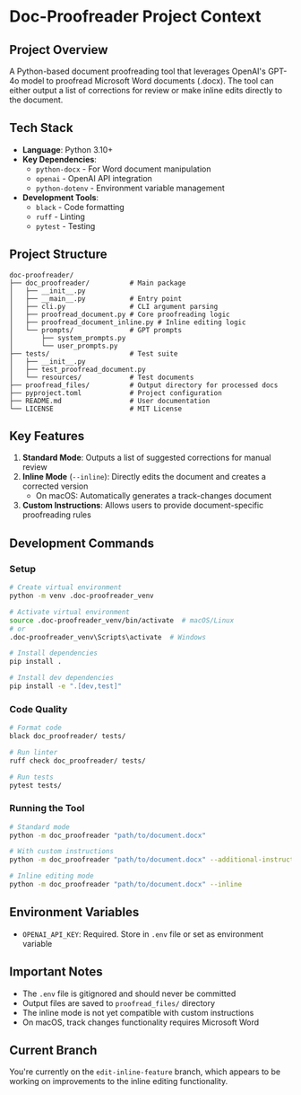 # Doc-Proofreader Project Context

## Project Overview
A Python-based document proofreading tool that leverages OpenAI's GPT-4o model to proofread Microsoft Word documents (.docx). The tool can either output a list of corrections for review or make inline edits directly to the document.

## Tech Stack
- **Language**: Python 3.10+
- **Key Dependencies**:
  - `python-docx` - For Word document manipulation
  - `openai` - OpenAI API integration
  - `python-dotenv` - Environment variable management
- **Development Tools**:
  - `black` - Code formatting
  - `ruff` - Linting
  - `pytest` - Testing

## Project Structure
```
doc-proofreader/
├── doc_proofreader/          # Main package
│   ├── __init__.py
│   ├── __main__.py           # Entry point
│   ├── cli.py                # CLI argument parsing
│   ├── proofread_document.py # Core proofreading logic
│   ├── proofread_document_inline.py # Inline editing logic
│   └── prompts/              # GPT prompts
│       ├── system_prompts.py
│       └── user_prompts.py
├── tests/                    # Test suite
│   ├── __init__.py
│   ├── test_proofread_document.py
│   └── resources/            # Test documents
├── proofread_files/          # Output directory for processed docs
├── pyproject.toml            # Project configuration
├── README.md                 # User documentation
└── LICENSE                   # MIT License
```

## Key Features
1. **Standard Mode**: Outputs a list of suggested corrections for manual review
2. **Inline Mode** (`--inline`): Directly edits the document and creates a corrected version
   - On macOS: Automatically generates a track-changes document
3. **Custom Instructions**: Allows users to provide document-specific proofreading rules

## Development Commands

### Setup
```bash
# Create virtual environment
python -m venv .doc-proofreader_venv

# Activate virtual environment
source .doc-proofreader_venv/bin/activate  # macOS/Linux
# or
.doc-proofreader_venv\Scripts\activate  # Windows

# Install dependencies
pip install .

# Install dev dependencies
pip install -e ".[dev,test]"
```

### Code Quality
```bash
# Format code
black doc_proofreader/ tests/

# Run linter
ruff check doc_proofreader/ tests/

# Run tests
pytest tests/
```

### Running the Tool
```bash
# Standard mode
python -m doc_proofreader "path/to/document.docx"

# With custom instructions
python -m doc_proofreader "path/to/document.docx" --additional-instructions "your instructions"

# Inline editing mode
python -m doc_proofreader "path/to/document.docx" --inline
```

## Environment Variables
- `OPENAI_API_KEY`: Required. Store in `.env` file or set as environment variable

## Important Notes
- The `.env` file is gitignored and should never be committed
- Output files are saved to `proofread_files/` directory
- The inline mode is not yet compatible with custom instructions
- On macOS, track changes functionality requires Microsoft Word

## Current Branch
You're currently on the `edit-inline-feature` branch, which appears to be working on improvements to the inline editing functionality.

